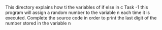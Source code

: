 This directory explains how ti the variables of if else in c
Task -1 this program will assign a random number to the variable n each time it is executed. Complete the source code in order to print the last digit of the number stored in the variable n
